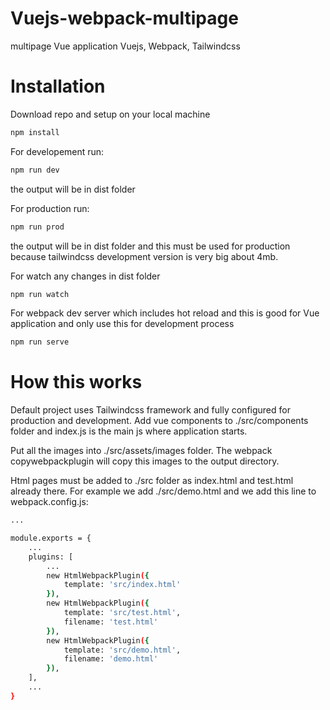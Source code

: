 # Vuejs-webpack-multipage
multipage Vue application
Vuejs, Webpack, Tailwindcss

# Installation
Download repo and setup on your local machine
```bash
npm install
```

For developement run:
```bash
npm run dev
```
the output will be in dist folder

For production run:
```bash
npm run prod
```
the output will be in dist folder and this must be used for production because tailwindcss development version is very big about 4mb.

For watch any changes in dist folder
```bash
npm run watch
```

For webpack dev server which includes hot reload and this is good for Vue application and only use this for development process
```bash
npm run serve
```


# How this works
Default project uses Tailwindcss framework and fully configured for production and development.
Add vue components to ./src/components folder and index.js is the main js where application starts. 

Put all the images into ./src/assets/images folder. The webpack copywebpackplugin will copy this images to the output directory.

Html pages must be added to ./src folder as index.html and test.html already there.
For example we add ./src/demo.html and we add this line to webpack.config.js:
```bash
...

module.exports = {
    ...
    plugins: [
        ...
        new HtmlWebpackPlugin({
            template: 'src/index.html'
        }),
        new HtmlWebpackPlugin({
            template: 'src/test.html',
            filename: 'test.html'
        }),
        new HtmlWebpackPlugin({
            template: 'src/demo.html',
            filename: 'demo.html'
        }),
    ],
    ...
}
```